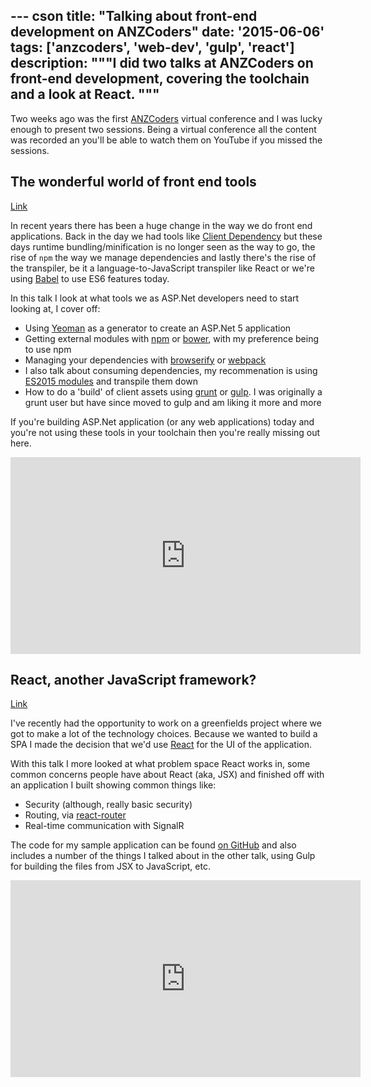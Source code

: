 --- cson
title: "Talking about front-end development on ANZCoders"
date: '2015-06-06'
tags: ['anzcoders', 'web-dev', 'gulp', 'react']
description: """I did two talks at ANZCoders on front-end development, covering the toolchain and a look at React.
"""
---

Two weeks ago was the first [ANZCoders](http://anzcoders.com) virtual conference and I was lucky enough to present two sessions. Being a virtual conference all the content was recorded an you'll be able to watch them on YouTube if you missed the sessions.

## The wonderful world of front end tools

[Link](https://youtu.be/xQXI4Qc7Tbk)

In recent years there has been a huge change in the way we do front end applications. Back in the day we had tools like [Client Dependency](https://github.com/Shazwazza/ClientDependency) but these days runtime bundling/minification is no longer seen as the way to go, the rise of `npm` the way we manage dependencies and lastly there's the rise of the transpiler, be it a language-to-JavaScript transpiler like React or we're using [Babel](http://babeljs.io) to use ES6 features today.

In this talk I look at what tools we as ASP.Net developers need to start looking at, I cover off:

* Using [Yeoman](http://yeoman.io/) as a generator to create an ASP.Net 5 application
* Getting external modules with [npm](http://npmjs.org) or [bower](http://bower.io), with my preference being to use npm
* Managing your dependencies with [browserify](http://browserify.org/) or [webpack](http://webpack.github.io/)
 * I also talk about consuming dependencies, my recommenation is using [ES2015 modules](https://developer.mozilla.org/en-US/docs/Web/JavaScript/Reference/Statements/import) and transpile them down
* How to do a 'build' of client assets using [grunt](http://gruntjs.com/) or [gulp](http://gulpjs.com/). I was originally a grunt user but have since moved to gulp and am liking it more and more

If you're building ASP.Net application (or any web applications) today and you're not using these tools in your toolchain then you're really missing out here.

<iframe width="560" height="315" src="https://www.youtube.com/embed/xQXI4Qc7Tbk" frameborder="0" allowfullscreen></iframe>

## React, another JavaScript framework?

[Link](https://youtu.be/4uWzIM1U-VA)

I've recently had the opportunity to work on a greenfields project where we got to make a lot of the technology choices. Because we wanted to build a SPA I made the decision that we'd use [React](http://facebook.github.io/react) for the UI of the application.

With this talk I more looked at what problem space React works in, some common concerns people have about React (aka, JSX) and finished off with an application I built showing common things like:

* Security (although, really basic security)
* Routing, via [react-router](https://github.com/rackt/react-router)
* Real-time communication with SignalR

The code for my sample application can be found [on GitHub](https://github.com/aaronpowell/reply) and also includes a number of the things I talked about in the other talk, using Gulp for building the files from JSX to JavaScript, etc.

<iframe width="560" height="315" src="https://www.youtube.com/embed/4uWzIM1U-VA" frameborder="0" allowfullscreen></iframe>
